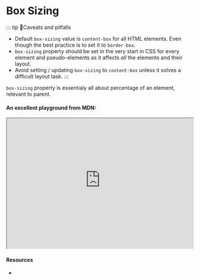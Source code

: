 # Box Sizing

::: tip 🤔Caveats and pitfalls
- Default `box-sizing` value is `content-box` for all HTML elements. Even though the best practice is to set it to `border-box`.
- `box-sizing` property should be set in the very start in CSS for every element and pseudo-elements as it affects _all_ the elements and their layout. 
- Avoid setting / updating `box-sizing` to `content-box` unless it solves a difficult layout task.
:::

`box-sizing` property is essentialy all about percentage of an element, relevant to parent.

#### An excellent playground from MDN:


<iframe width="100%" height="353px" src="https://interactive-examples.mdn.mozilla.net/pages/css/box-sizing.html"></iframe>



#### Resources

- []()

